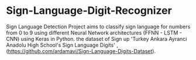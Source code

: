 # Sign-Language-Digit-Recognizer
Sign Language Detection Project aims to classify sign language for numbers from 0 to 9 using different Neural Network architectures (FFNN - LSTM - CNN) using Keras in Python.
the dataset of Sign up 'Turkey Ankara Ayranci Anadolu High School's Sign Language Digits' , (https://github.com/ardamavi/Sign-Language-Digits-Dataset).
